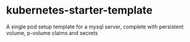 # kubernetes-starter-template
A single pod setup template for a mysql server, complete with persistent volume, p-volume claims and secrets
